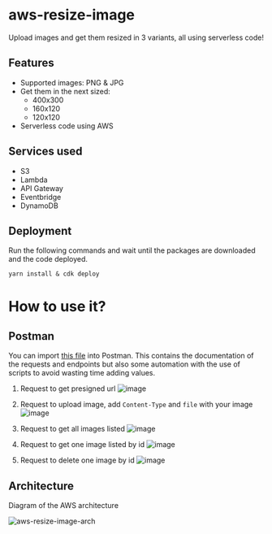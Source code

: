 # aws-resize-image

Upload images and get them resized in 3 variants, all using serverless code!

## Features

- Supported images: PNG & JPG
- Get them in the next sized:
  - 400x300
  - 160x120
  - 120x120
- Serverless code using AWS

## Services used

- S3
- Lambda
- API Gateway
- Eventbridge
- DynamoDB

## Deployment

Run the following commands and wait until the packages are downloaded and the code deployed.

```
yarn install & cdk deploy
```

# How to use it?

## Postman

You can import [this file](aws-resize-image_postman_collection.json) into Postman. This contains the documentation of the requests and endpoints but also some automation with the use of scripts to avoid wasting time adding values.

1. Request to get presigned url
![image](https://github.com/LuisCoralesM/aws-resize-image/assets/101592507/7c944e2f-50c6-49f5-bda2-6d43b2e8d0fa)

2. Request to upload image, add `Content-Type` and `file` with your image
![image](https://github.com/LuisCoralesM/aws-resize-image/assets/101592507/79021fa7-e34a-4a39-860b-ca59fbdbe9a8)

3. Request to get all images listed
![image](https://github.com/LuisCoralesM/aws-resize-image/assets/101592507/6e5fe0dc-ac55-4338-9edf-b39e3e763045)

4. Request to get one image listed by id
![image](https://github.com/LuisCoralesM/aws-resize-image/assets/101592507/ffbd7401-f1ca-4257-8d94-69a501260ef4)

5. Request to delete one image by id
![image](https://github.com/LuisCoralesM/aws-resize-image/assets/101592507/33e9edf5-25b7-4df1-a134-245d18b88f48)


## Architecture

Diagram of the AWS architecture

![aws-resize-image-arch](https://github.com/LuisCoralesM/aws-resize-image/assets/101592507/f707b3f5-6406-4514-b48b-c0b0865e1360)
